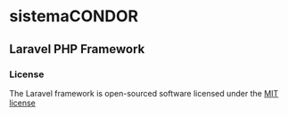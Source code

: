 # sistemaCONDOR

## Laravel PHP Framework

### License

The Laravel framework is open-sourced software licensed under the [MIT license](http://opensource.org/licenses/MIT)
